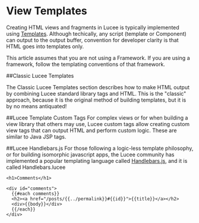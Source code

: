 # View Templates
Creating HTML views and fragments in Lucee is typically implemented using [Templates](https://rorylaitila.gitbooks.io/lucee/content/templates.html). Although techically, any script (template or Component) can output to the output buffer, convention for developer clarity is that HTML goes into templates only.

This article assumes that you are not using a Framework. If you are using a framework, follow the templating conventions of that framework.

##Classic Lucee Templates

The Classic Lucee Templates section describes how to make HTML output by combining Lucee standard library tags and HTML. This is the "classic" approach, because it is the original method of building templates, but it is by no means antiquated!

##Lucee Template Custom Tags
For complex views or for when building a view library that others may use, Lucee custom tags allow creating custom view tags that can output HTML and perform custom logic. These are similar to Java JSP tags. 

##Lucee Handlebars.js
For those following a logic-less template philosophy, or for building isomorphic javascript apps, the Lucee community has implemented a popular templating language called [Handlebars.js](http://handlebarsjs.com/), and it is called Handlebars.lucee

```
<h1>Comments</h1>

<div id="comments">
  {{#each comments}}
  <h2><a href="/posts/{{../permalink}}#{{id}}">{{title}}</a></h2>
  <div>{{body}}</div>
  {{/each}}
</div>
```
